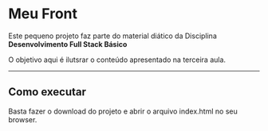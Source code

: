 # Meu Front

Este pequeno projeto faz parte do material diático da Disciplina **Desenvolvimento Full Stack Básico** 

O objetivo aqui é ilutsrar o conteúdo apresentado na terceira aula.

---
## Como executar

Basta fazer o download do projeto e abrir o arquivo index.html no seu browser.
